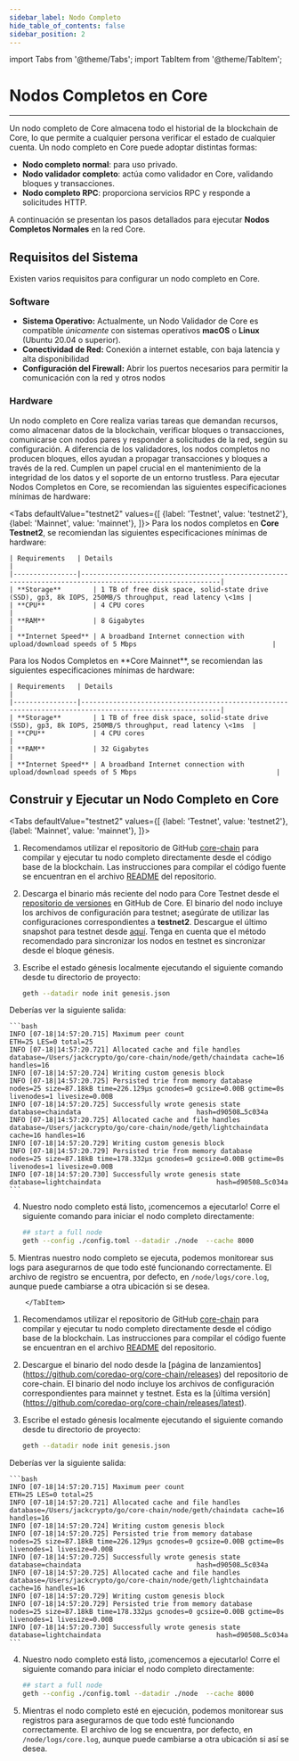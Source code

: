 ```yaml
---
sidebar_label: Nodo Completo
hide_table_of_contents: false
sidebar_position: 2
---
```


import Tabs from '@theme/Tabs';
import TabItem from '@theme/TabItem';

# Nodos Completos en Core

---

Un nodo completo de Core almacena todo el historial de la blockchain de Core, lo que permite a cualquier persona verificar el estado de cualquier cuenta. Un nodo completo en Core puede adoptar distintas formas:

- **Nodo completo normal**: para uso privado.
- **Nodo validador completo**: actúa como validador en Core, validando bloques y transacciones.
- **Nodo completo RPC**: proporciona servicios RPC y responde a solicitudes HTTP.

A continuación se presentan los pasos detallados para ejecutar **Nodos Completos Normales** en la red Core.

## Requisitos del Sistema

Existen varios requisitos para configurar un nodo completo en Core.

### Software

- **Sistema Operativo:** Actualmente, un Nodo Validador de Core es compatible _únicamente_ con sistemas operativos **macOS** o **Linux** (Ubuntu 20.04 o superior).
- **Conectividad de Red:** Conexión a internet estable, con baja latencia y alta disponibilidad
- **Configuración del Firewall:** Abrir los puertos necesarios para permitir la comunicación con la red y otros nodos

### Hardware

Un nodo completo en Core realiza varias tareas que demandan recursos, como almacenar datos de la blockchain, verificar bloques o transacciones, comunicarse con nodos pares y responder a solicitudes de la red, según su configuración. A diferencia de los validadores, los nodos completos no producen bloques, ellos ayudan a propagar transacciones y bloques a través de la red. Cumplen un papel crucial en el mantenimiento de la integridad de los datos y el soporte de un entorno trustless. Para ejecutar Nodos Completos en Core, se recomiendan las siguientes especificaciones mínimas de hardware:

<Tabs
defaultValue="testnet2"
values={[
{label: 'Testnet', value: 'testnet2'},
{label: 'Mainnet', value: 'mainnet'},
]}> <TabItem value="testnet2">
Para los nodos completos en **Core Testnet2**, se recomiendan las siguientes especificaciones mínimas de hardware:

    | Requirements   | Details                                                                                                 |  
    |----------------|---------------------------------------------------------------------------------------------------------|
    | **Storage**        | 1 TB of free disk space, solid-state drive (SSD), gp3, 8k IOPS, 250MB/S throughput, read latency \<1ms |
    | **CPU**            | 4 CPU cores                                                                    |
    | **RAM**            | 8 Gigabytes                                                                                             |
    | **Internet Speed** | A broadband Internet connection with upload/download speeds of 5 Mbps                                  |

  </TabItem>

  <TabItem value="mainnet">
Para los Nodos Completos en **Core Mainnet**, se recomiendan las siguientes especificaciones mínimas de hardware:

    | Requirements   | Details                                                                                                 |  
    |----------------|---------------------------------------------------------------------------------------------------------|
    | **Storage**        | 1 TB of free disk space, solid-state drive (SSD), gp3, 8k IOPS, 250MB/S throughput, read latency \<1ms  |
    | **CPU**            | 4 CPU cores                                                                                             |
    | **RAM**            | 32 Gigabytes                                                                                            |
    | **Internet Speed** | A broadband Internet connection with upload/download speeds of 5 Mbps                                   |

  </TabItem>
</Tabs>

## Construir y Ejecutar un Nodo Completo en Core

<Tabs
defaultValue="testnet2"
values={[
{label: 'Testnet', value: 'testnet2'},
{label: 'Mainnet', value: 'mainnet'},
]}> <TabItem value="testnet2">

1. Recomendamos utilizar el repositorio de GitHub [core-chain](https://github.com/coredao-org/core-chain) para compilar y ejecutar tu nodo completo directamente desde el código base de la blockchain. Las instrucciones para compilar el código fuente se encuentran en el archivo [README](https://github.com/coredao-org/core-chain#building-the-source) del repositorio.

2. Descarga el binario más reciente del nodo para Core Testnet desde el [repositorio de versiones](https://github.com/coredao-org/core-chain/releases/latest) en GitHub de Core. El binario del nodo incluye los archivos de configuración para testnet; asegúrate de utilizar las configuraciones correspondientes a **testnet2**. Descargue el último snapshot para testnet desde [aquí](https://github.com/coredao-org/core-snapshots?tab=readme-ov-file#testnet). Tenga en cuenta que el método recomendado para sincronizar los nodos en testnet es sincronizar desde el bloque génesis.

3. Escribe el estado génesis localmente ejecutando el siguiente comando desde tu directorio de proyecto:

    ```bash
    geth --datadir node init genesis.json
    ```

  Deberías ver la siguiente salida:

    ```bash
    INFO [07-18|14:57:20.715] Maximum peer count                       ETH=25 LES=0 total=25
    INFO [07-18|14:57:20.721] Allocated cache and file handles         database=/Users/jackcrypto/go/core-chain/node/geth/chaindata cache=16 handles=16
    INFO [07-18|14:57:20.724] Writing custom genesis block
    INFO [07-18|14:57:20.725] Persisted trie from memory database      nodes=25 size=87.18kB time=226.129µs gcnodes=0 gcsize=0.00B gctime=0s livenodes=1 livesize=0.00B
    INFO [07-18|14:57:20.725] Successfully wrote genesis state         database=chaindata                             hash=d90508…5c034a
    INFO [07-18|14:57:20.725] Allocated cache and file handles         database=/Users/jackcrypto/go/core-chain/node/geth/lightchaindata cache=16 handles=16
    INFO [07-18|14:57:20.729] Writing custom genesis block
    INFO [07-18|14:57:20.729] Persisted trie from memory database      nodes=25 size=87.18kB time=178.332µs gcnodes=0 gcsize=0.00B gctime=0s livenodes=1 livesize=0.00B
    INFO [07-18|14:57:20.730] Successfully wrote genesis state         database=lightchaindata                             hash=d90508…5c034a
    ```

4. Nuestro nodo completo está listo, ¡comencemos a ejecutarlo! Corre el siguiente comando para iniciar el nodo completo directamente:

    ```bash
    ## start a full node
    geth --config ./config.toml --datadir ./node  --cache 8000
    ```

  5\. Mientras nuestro nodo completo se ejecuta, podemos monitorear sus logs para asegurarnos de que todo esté funcionando correctamente. El archivo de registro se encuentra, por defecto, en `/node/logs/core.log`, aunque puede cambiarse a otra ubicación si se desea.

        </TabItem>

 <TabItem value="mainnet">

1. Recomendamos utilizar el repositorio de GitHub [core-chain](https://github.com/coredao-org/core-chain) para compilar y ejecutar tu nodo completo directamente desde el código base de la blockchain. Las instrucciones para compilar el código fuente se encuentran en el archivo [README](https://github.com/coredao-org/core-chain#building-the-source) del repositorio.

2. Descargue el binario del nodo desde la [página de lanzamientos] (https://github.com/coredao-org/core-chain/releases) del repositorio de core-chain. El binario del nodo incluye los archivos de configuración correspondientes para mainnet y testnet. Esta es la [última versión] (https://github.com/coredao-org/core-chain/releases/latest).

3. Escribe el estado génesis localmente ejecutando el siguiente comando desde tu directorio de proyecto:

    ```bash
    geth --datadir node init genesis.json
    ```

  Deberías ver la siguiente salida:

    ```bash
    INFO [07-18|14:57:20.715] Maximum peer count                       ETH=25 LES=0 total=25
    INFO [07-18|14:57:20.721] Allocated cache and file handles         database=/Users/jackcrypto/go/core-chain/node/geth/chaindata cache=16 handles=16
    INFO [07-18|14:57:20.724] Writing custom genesis block
    INFO [07-18|14:57:20.725] Persisted trie from memory database      nodes=25 size=87.18kB time=226.129µs gcnodes=0 gcsize=0.00B gctime=0s livenodes=1 livesize=0.00B
    INFO [07-18|14:57:20.725] Successfully wrote genesis state         database=chaindata                             hash=d90508…5c034a
    INFO [07-18|14:57:20.725] Allocated cache and file handles         database=/Users/jackcrypto/go/core-chain/node/geth/lightchaindata cache=16 handles=16
    INFO [07-18|14:57:20.729] Writing custom genesis block
    INFO [07-18|14:57:20.729] Persisted trie from memory database      nodes=25 size=87.18kB time=178.332µs gcnodes=0 gcsize=0.00B gctime=0s livenodes=1 livesize=0.00B
    INFO [07-18|14:57:20.730] Successfully wrote genesis state         database=lightchaindata                             hash=d90508…5c034a
    ```

4. Nuestro nodo completo está listo, ¡comencemos a ejecutarlo! Corre el siguiente comando para iniciar el nodo completo directamente:

    ```bash
    ## start a full node
    geth --config ./config.toml --datadir ./node  --cache 8000
    ```

5. Mientras el nodo completo esté en ejecución, podemos monitorear sus registros para asegurarnos de que todo esté funcionando correctamente. El archivo de log se encuentra, por defecto, en `/node/logs/core.log`, aunque puede cambiarse a otra ubicación si así se desea.
        </TabItem>

</Tabs>